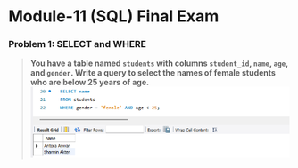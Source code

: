 # **Module-11 (SQL) Final Exam**

### **Problem 1: SELECT and WHERE**<br>
> **You have a table named `students` with columns `student_id`, `name`, `age`, and `gender`. Write a query to select the names of female students who are below 25 years of age.**<br>
![**Solution:**](images/p1.1.PNG)

